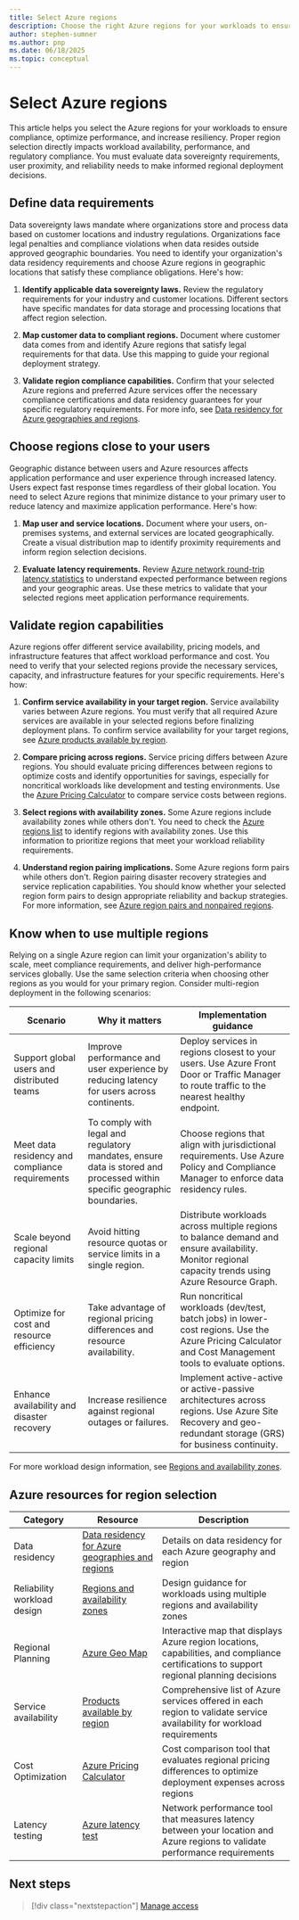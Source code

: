 ```yaml
---
title: Select Azure regions
description: Choose the right Azure regions for your workloads to ensure compliance, optimize performance, and increase resiliency.
author: stephen-sumner
ms.author: pnp
ms.date: 06/18/2025
ms.topic: conceptual
---
```


# Select Azure regions

This article helps you select the Azure regions for your workloads to ensure compliance, optimize performance, and increase resiliency. Proper region selection directly impacts workload availability, performance, and regulatory compliance. You must evaluate data sovereignty requirements, user proximity, and reliability needs to make informed regional deployment decisions.

## Define data requirements

Data sovereignty laws mandate where organizations store and process data based on customer locations and industry regulations. Organizations face legal penalties and compliance violations when data resides outside approved geographic boundaries. You need to identify your organization's data residency requirements and choose Azure regions in geographic locations that satisfy these compliance obligations. Here's how:

1. **Identify applicable data sovereignty laws.** Review the regulatory requirements for your industry and customer locations. Different sectors have specific mandates for data storage and processing locations that affect region selection.

1. **Map customer data to compliant regions.** Document where customer data comes from and identify Azure regions that satisfy legal requirements for that data. Use this mapping to guide your regional deployment strategy.

1. **Validate region compliance capabilities.** Confirm that your selected Azure regions and preferred Azure services offer the necessary compliance certifications and data residency guarantees for your specific regulatory requirements. For more info, see [Data residency for Azure geographies and regions](https://azure.microsoft.com//explore/global-infrastructure/data-residency/).

## Choose regions close to your users

Geographic distance between users and Azure resources affects application performance and user experience through increased latency. Users expect fast response times regardless of their global location. You need to select Azure regions that minimize distance to your primary user to reduce latency and maximize application performance. Here's how:

1. **Map user and service locations.** Document where your users, on-premises systems, and external services are located geographically. Create a visual distribution map to identify proximity requirements and inform region selection decisions.

1. **Evaluate latency requirements.** Review [Azure network round-trip latency statistics](/azure/networking/azure-network-latency) to understand expected performance between regions and your geographic areas. Use these metrics to validate that your selected regions meet application performance requirements.

## Validate region capabilities

Azure regions offer different service availability, pricing models, and infrastructure features that affect workload performance and cost. You need to verify that your selected regions provide the necessary services, capacity, and infrastructure features for your specific requirements. Here's how:

1. **Confirm service availability in your target region.** Service availability varies between Azure regions. You must verify that all required Azure services are available in your selected regions before finalizing deployment plans. To confirm service availability for your target regions, see [Azure products available by region](https://azure.microsoft.com/explore/global-infrastructure/products-by-region/).

1. **Compare pricing across regions.** Service pricing differs between Azure regions. You should evaluate pricing differences between regions to optimize costs and identify opportunities for savings, especially for noncritical workloads like development and testing environments. Use the [Azure Pricing Calculator](https://azure.microsoft.com/pricing/calculator/) to compare service costs between regions.

1. **Select regions with availability zones.** Some Azure regions include availability zones while others don't. You need to check the [Azure regions list](/azure/reliability/regions-list#azure-regions-list-1) to identify regions with availability zones. Use this information to prioritize regions that meet your workload reliability requirements.

1. **Understand region pairing implications.** Some Azure regions form pairs while others don't. Region pairing disaster recovery strategies and service replication capabilities. You should know whether your selected region form pairs to design appropriate reliability and backup strategies. For more information, see [Azure region pairs and nonpaired regions](/azure/reliability/regions-paired).

## Know when to use multiple regions

Relying on a single Azure region can limit your organization's ability to scale, meet compliance requirements, and deliver high-performance services globally. Use the same selection criteria when choosing other regions as you would for your primary region. Consider multi-region deployment in the following scenarios:

| Scenario | Why it matters | Implementation guidance |
|----------|----------------|------------------------|
| Support global users and distributed teams | Improve performance and user experience by reducing latency for users across continents. | Deploy services in regions closest to your users. Use Azure Front Door or Traffic Manager to route traffic to the nearest healthy endpoint. |
| Meet data residency and compliance requirements | To comply with legal and regulatory mandates, ensure data is stored and processed within specific geographic boundaries. | Choose regions that align with jurisdictional requirements. Use Azure Policy and Compliance Manager to enforce data residency rules. |
| Scale beyond regional capacity limits | Avoid hitting resource quotas or service limits in a single region. | Distribute workloads across multiple regions to balance demand and ensure availability. Monitor regional capacity trends using Azure Resource Graph. |
| Optimize for cost and resource efficiency | Take advantage of regional pricing differences and resource availability. | Run noncritical workloads (dev/test, batch jobs) in lower-cost regions. Use the Azure Pricing Calculator and Cost Management tools to evaluate options. |
| Enhance availability and disaster recovery | Increase resilience against regional outages or failures. | Implement active-active or active-passive architectures across regions. Use Azure Site Recovery and geo-redundant storage (GRS) for business continuity. |

For more workload design information, see [Regions and availability zones](/azure/well-architected/reliability/regions-availability-zones).

## Azure resources for region selection

| Category | Resource | Description |
|----------|------|-------------|
| Data residency | [Data residency for Azure geographies and regions](https://azure.microsoft.com//explore/global-infrastructure/data-residency/) | Details on data residency for each Azure geography and region |
| Reliability workload design | [Regions and availability zones](/azure/well-architected/reliability/regions-availability-zones) | Design guidance for workloads using multiple regions and availability zones |
| Regional Planning | [Azure Geo Map](https://azure.microsoft.com/global-infrastructure/geographies/) | Interactive map that displays Azure region locations, capabilities, and compliance certifications to support regional planning decisions |
| Service availability | [Products available by region](https://azure.microsoft.com/global-infrastructure/services/) | Comprehensive list of Azure services offered in each region to validate service availability for workload requirements |
| Cost Optimization | [Azure Pricing Calculator](https://azure.microsoft.com/pricing/calculator/) | Cost comparison tool that evaluates regional pricing differences to optimize deployment expenses across regions |
| Latency testing | [Azure latency test](https://www.azurespeed.com/Azure/Latency) | Network performance tool that measures latency between your location and Azure regions to validate performance requirements |

## Next steps

> [!div class="nextstepaction"]
> [Manage access](./manage-access.md)

